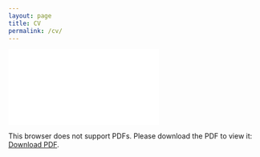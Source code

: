```yaml
---
layout: page
title: CV
permalink: /cv/
---
```


<object data="/docs/yelp-writeup.pdf" type="application/pdf" width="100%" height="700px">
    <embed src="/docs/yelp-writeup.pdf">
        <p>This browser does not support PDFs. Please download the PDF to view it: <a href="/docs/yelp-writeup.pdf">Download PDF</a>.</p>
    </embed>
</object>
